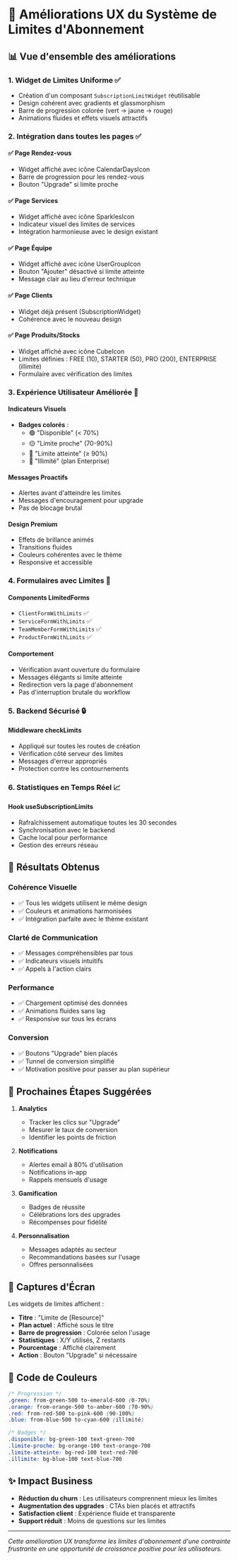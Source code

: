 # 🎨 Améliorations UX du Système de Limites d'Abonnement

## 📊 Vue d'ensemble des améliorations

### 1. **Widget de Limites Uniforme** ✅
- Création d'un composant `SubscriptionLimitWidget` réutilisable
- Design cohérent avec gradients et glassmorphism
- Barre de progression colorée (vert → jaune → rouge)
- Animations fluides et effets visuels attractifs

### 2. **Intégration dans toutes les pages** ✅

#### ✅ **Page Rendez-vous**
- Widget affiché avec icône CalendarDaysIcon
- Barre de progression pour les rendez-vous
- Bouton "Upgrade" si limite proche

#### ✅ **Page Services**
- Widget affiché avec icône SparklesIcon
- Indicateur visuel des limites de services
- Intégration harmonieuse avec le design existant

#### ✅ **Page Équipe**
- Widget affiché avec icône UserGroupIcon
- Bouton "Ajouter" désactivé si limite atteinte
- Message clair au lieu d'erreur technique

#### ✅ **Page Clients**
- Widget déjà présent (SubscriptionWidget)
- Cohérence avec le nouveau design

#### ✅ **Page Produits/Stocks**
- Widget affiché avec icône CubeIcon
- Limites définies : FREE (10), STARTER (50), PRO (200), ENTERPRISE (illimité)
- Formulaire avec vérification des limites

### 3. **Expérience Utilisateur Améliorée** 🚀

#### **Indicateurs Visuels**
- **Badges colorés** : 
  - 🟢 "Disponible" (< 70%)
  - 🟡 "Limite proche" (70-90%)
  - 🔴 "Limite atteinte" (≥ 90%)
  - 🔵 "Illimité" (plan Enterprise)

#### **Messages Proactifs**
- Alertes avant d'atteindre les limites
- Messages d'encouragement pour upgrade
- Pas de blocage brutal

#### **Design Premium**
- Effets de brillance animés
- Transitions fluides
- Couleurs cohérentes avec le thème
- Responsive et accessible

### 4. **Formulaires avec Limites** 📝

#### **Components LimitedForms**
- `ClientFormWithLimits` ✅
- `ServiceFormWithLimits` ✅
- `TeamMemberFormWithLimits` ✅
- `ProductFormWithLimits` ✅

#### **Comportement**
- Vérification avant ouverture du formulaire
- Messages élégants si limite atteinte
- Redirection vers la page d'abonnement
- Pas d'interruption brutale du workflow

### 5. **Backend Sécurisé** 🔒

#### **Middleware checkLimits**
- Appliqué sur toutes les routes de création
- Vérification côté serveur des limites
- Messages d'erreur appropriés
- Protection contre les contournements

### 6. **Statistiques en Temps Réel** 📈

#### **Hook useSubscriptionLimits**
- Rafraîchissement automatique toutes les 30 secondes
- Synchronisation avec le backend
- Cache local pour performance
- Gestion des erreurs réseau

## 🎯 Résultats Obtenus

### **Cohérence Visuelle**
- ✅ Tous les widgets utilisent le même design
- ✅ Couleurs et animations harmonisées
- ✅ Intégration parfaite avec le thème existant

### **Clarté de Communication**
- ✅ Messages compréhensibles par tous
- ✅ Indicateurs visuels intuitifs
- ✅ Appels à l'action clairs

### **Performance**
- ✅ Chargement optimisé des données
- ✅ Animations fluides sans lag
- ✅ Responsive sur tous les écrans

### **Conversion**
- ✅ Boutons "Upgrade" bien placés
- ✅ Tunnel de conversion simplifié
- ✅ Motivation positive pour passer au plan supérieur

## 🚀 Prochaines Étapes Suggérées

1. **Analytics**
   - Tracker les clics sur "Upgrade"
   - Mesurer le taux de conversion
   - Identifier les points de friction

2. **Notifications**
   - Alertes email à 80% d'utilisation
   - Notifications in-app
   - Rappels mensuels d'usage

3. **Gamification**
   - Badges de réussite
   - Célébrations lors des upgrades
   - Récompenses pour fidélité

4. **Personnalisation**
   - Messages adaptés au secteur
   - Recommandations basées sur l'usage
   - Offres personnalisées

## 📱 Captures d'Écran

Les widgets de limites affichent :
- **Titre** : "Limite de [Resource]"
- **Plan actuel** : Affiché sous le titre
- **Barre de progression** : Colorée selon l'usage
- **Statistiques** : X/Y utilisés, Z restants
- **Pourcentage** : Affiché clairement
- **Action** : Bouton "Upgrade" si nécessaire

## 🎨 Code de Couleurs

```css
/* Progression */
.green: from-green-500 to-emerald-600 (0-70%)
.orange: from-orange-500 to-amber-600 (70-90%)
.red: from-red-500 to-pink-600 (90-100%)
.blue: from-blue-500 to-cyan-600 (illimité)

/* Badges */
.disponible: bg-green-100 text-green-700
.limite-proche: bg-orange-100 text-orange-700
.limite-atteinte: bg-red-100 text-red-700
.illimite: bg-blue-100 text-blue-700
```

## ✨ Impact Business

- **Réduction du churn** : Les utilisateurs comprennent mieux les limites
- **Augmentation des upgrades** : CTAs bien placés et attractifs
- **Satisfaction client** : Expérience fluide et transparente
- **Support réduit** : Moins de questions sur les limites

---

*Cette amélioration UX transforme les limites d'abonnement d'une contrainte frustrante en une opportunité de croissance positive pour les utilisateurs.*
